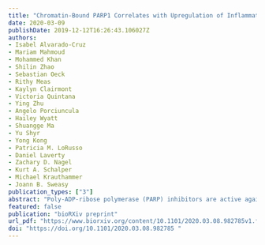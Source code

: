 ```yaml
---
title: "Chromatin-Bound PARP1 Correlates with Upregulation of Inflammatory Genes in Response to Long-Term Treatment with Veliparib"
date: 2020-03-09
publishDate: 2019-12-12T16:26:43.106027Z
authors:
- Isabel Alvarado-Cruz
- Mariam Mahmoud
- Mohammed Khan
- Shilin Zhao
- Sebastian Oeck
- Rithy Meas
- Kaylyn Clairmont
- Victoria Quintana
- Ying Zhu
- Angelo Porciuncula
- Hailey Wyatt
- Shuangge Ma
- Yu Shyr
- Yong Kong
- Patricia M. LoRusso
- Daniel Laverty
- Zachary D. Nagel
- Kurt A. Schalper
- Michael Krauthammer
- Joann B. Sweasy
publication_types: ["3"]
abstract: "Poly-ADP-ribose polymerase (PARP) inhibitors are active against cells and tumors with defects in homology-directed repair as a result of synthetic lethality. PARP inhibitors have been suggested to act by either catalytic inhibition or by PARP localization in chromatin. In this study, we treat human HCC1937 BRCA1 mutant and isogenic BRCA1-complemented cells for three weeks with veliparib, a PARP inhibitor. We show that long-term treatment with veliparib results in chromatin-bound PARP1 in the BRCA1 mutant cells, and that this correlates with significant upregulation of inflammatory genes and activation of the cyclic GMP–AMP synthase (cGAS)/ signalling effector stimulator of interferon genes (STING) pathway. In contrast, long-term treatment of isogenic BRCA1-complemented cells with veliparib does not result in chromatin-associated PARP or significant upregulation of the inflammatory response. Our results suggest that long-term veliparib treatment may prime BRCA1 mutant tumors for positive responses to immune checkpoint blockade."
featured: false
publication: "bioRXiv preprint"
url_pdf: "https://www.biorxiv.org/content/10.1101/2020.03.08.982785v1.full.pdf"
doi: "https://doi.org/10.1101/2020.03.08.982785 "
---
```


